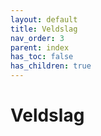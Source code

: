 ```yaml
---
layout: default
title: Veldslag
nav_order: 3
parent: index
has_toc: false
has_children: true
---
```


# Veldslag